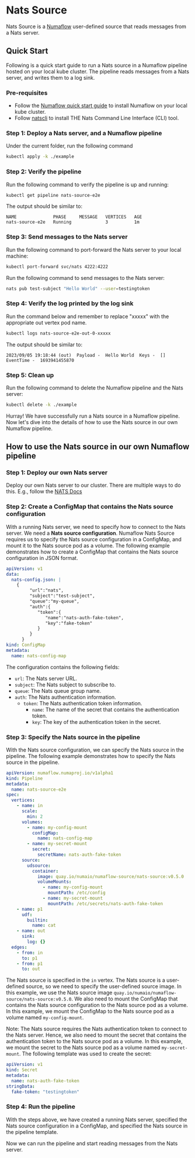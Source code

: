 # Nats Source
Nats Source is a [Numaflow](https://numaflow.numaproj.io/) user-defined source that reads messages from a Nats server.

## Quick Start
Following is a quick start guide to run a Nats source in a Numaflow pipeline hosted on your local kube cluster.
The pipeline reads messages from a Nats server, and writes them to a log sink.

### Pre-requisites
* Follow the [Numaflow quick start guide](https://numaflow.numaproj.io/docs/quickstart) to install Numaflow on your local kube cluster.
* Follow [natscli](https://github.com/nats-io/natscli) to install THE Nats Command Line Interface (CLI) tool.

### Step 1: Deploy a Nats server, and a Numaflow pipeline
Under the current folder, run the following command
```bash
kubectl apply -k ./example
```

### Step 2: Verify the pipeline
Run the following command to verify the pipeline is up and running:
```bash
kubectl get pipeline nats-source-e2e
```
The output should be similar to:
```
NAME              PHASE     MESSAGE   VERTICES   AGE
nats-source-e2e   Running             3          1m
```

### Step 3: Send messages to the Nats server
Run the following command to port-forward the Nats server to your local machine:
```bash
kubectl port-forward svc/nats 4222:4222
```
Run the following command to send messages to the Nats server:
```bash
nats pub test-subject "Hello World" --user=testingtoken
```

### Step 4: Verify the log printed by the log sink
Run the command below and remember to replace "xxxxx" with the appropriate out vertex pod name.
```bash
kubectl logs nats-source-e2e-out-0-xxxxx
```
The output should be similar to:
```
2023/09/05 19:18:44 (out)  Payload -  Hello World  Keys -  []  EventTime -  1693941455870
```

### Step 5: Clean up
Run the following command to delete the Numaflow pipeline and the Nats server:
```bash
kubectl delete -k ./example
```

Hurray!
We have successfully run a Nats source in a Numaflow pipeline.
Now let's dive into the details of how to use the Nats source in our own Numaflow pipeline.

## How to use the Nats source in our own Numaflow pipeline

### Step 1: Deploy our own Nats server
Deploy our own Nats server to our cluster. There are multiple ways to do this.
E.g., follow the [NATS Docs](https://docs.nats.io/running-a-nats-service/introduction)

### Step 2: Create a ConfigMap that contains the Nats source configuration
With a running Nats server, we need to specify how to connect to the Nats server.
We need a **Nats source configuration**.
Numaflow Nats Source requires us to specify the Nats source configuration in a ConfigMap,
and mount it to the Nats source pod as a volume.
The following example demonstrates how to create a ConfigMap that contains the Nats source configuration in JSON format.

```yaml
apiVersion: v1
data:
  nats-config.json: |
    {
         "url":"nats",
         "subject":"test-subject",
         "queue":"my-queue",
         "auth":{
            "token":{
               "name":"nats-auth-fake-token",
               "key":"fake-token"
            }
         }
      }
kind: ConfigMap
metadata:
  name: nats-config-map
```

The configuration contains the following fields:
* `url`: The Nats server URL.
* `subject`: The Nats subject to subscribe to.
* `queue`: The Nats queue group name.
* `auth`: The Nats authentication information.
  * `token`: The Nats authentication token information.
    * `name`: The name of the secret that contains the authentication token.
    * `key`: The key of the authentication token in the secret.

### Step 3: Specify the Nats source in the pipeline
With the Nats source configuration, we can specify the Nats source in the pipeline.
The following example demonstrates how to specify the Nats source in the pipeline.

```yaml
apiVersion: numaflow.numaproj.io/v1alpha1
kind: Pipeline
metadata:
  name: nats-source-e2e
spec:
  vertices:
    - name: in
      scale:
        min: 2
      volumes:
        - name: my-config-mount
          configMap:
            name: nats-config-map
        - name: my-secret-mount
          secret:
            secretName: nats-auth-fake-token
      source:
        udsource:
          container:
            image: quay.io/numaio/numaflow-source/nats-source:v0.5.0
            volumeMounts:
              - name: my-config-mount
                mountPath: /etc/config
              - name: my-secret-mount
                mountPath: /etc/secrets/nats-auth-fake-token
    - name: p1
      udf:
        builtin:
          name: cat
    - name: out
      sink:
        log: {}
  edges:
    - from: in
      to: p1
    - from: p1
      to: out
```
The Nats source is specified in the `in` vertex.
The Nats source is a user-defined source, so we need to specify the user-defined source image.
In this example, we use the Nats source image `quay.io/numaio/numaflow-source/nats-source:v0.5.0`.
We also need to mount the ConfigMap that contains the Nats source configuration to the Nats source pod as a volume.
In this example, we mount the ConfigMap to the Nats source pod as a volume named `my-config-mount`.

Note: The Nats source requires the Nats authentication token to connect to the Nats server.
Hence, we also need to mount the secret that contains the authentication token to the Nats source pod as a volume.
In this example, we mount the secret to the Nats source pod as a volume named `my-secret-mount`.
The following template was used to create the secret:
```yaml
apiVersion: v1
kind: Secret
metadata:
  name: nats-auth-fake-token
stringData:
  fake-token: "testingtoken"
```

### Step 4: Run the pipeline
With the steps above, we have created a running Nats server, specified the Nats source configuration in a ConfigMap,
and specified the Nats source in the pipeline template.

Now we can run the pipeline and start reading messages from the Nats server.